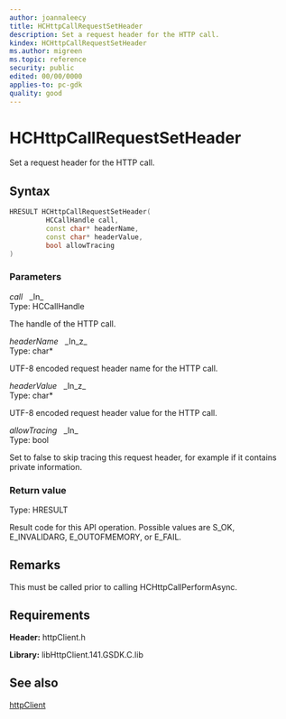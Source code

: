 ```yaml
---
author: joannaleecy
title: HCHttpCallRequestSetHeader
description: Set a request header for the HTTP call.
kindex: HCHttpCallRequestSetHeader
ms.author: migreen
ms.topic: reference
security: public
edited: 00/00/0000
applies-to: pc-gdk
quality: good
---
```


# HCHttpCallRequestSetHeader  

Set a request header for the HTTP call.  

## Syntax  
  
```cpp
HRESULT HCHttpCallRequestSetHeader(  
         HCCallHandle call,  
         const char* headerName,  
         const char* headerValue,  
         bool allowTracing  
)  
```  
  
### Parameters  
  
*call* &nbsp;&nbsp;\_In\_  
Type: HCCallHandle  
  
The handle of the HTTP call.  
  
*headerName* &nbsp;&nbsp;\_In\_z\_  
Type: char*  
  
UTF-8 encoded request header name for the HTTP call.  
  
*headerValue* &nbsp;&nbsp;\_In\_z\_  
Type: char*  
  
UTF-8 encoded request header value for the HTTP call.  
  
*allowTracing* &nbsp;&nbsp;\_In\_  
Type: bool  
  
Set to false to skip tracing this request header, for example if it contains private information.  
  
  
### Return value  
Type: HRESULT
  
Result code for this API operation. Possible values are S_OK, E_INVALIDARG, E_OUTOFMEMORY, or E_FAIL.
  
## Remarks  
  
This must be called prior to calling HCHttpCallPerformAsync.
  
## Requirements  
  
**Header:** httpClient.h
  
**Library:** libHttpClient.141.GSDK.C.lib
  
## See also  
[httpClient](../httpclient_members.md)  
  
  